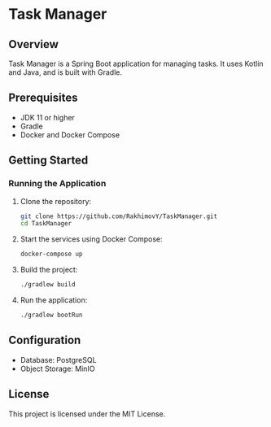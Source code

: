 # Task Manager

## Overview
Task Manager is a Spring Boot application for managing tasks. It uses Kotlin and Java, and is built with Gradle.

## Prerequisites
- JDK 11 or higher
- Gradle
- Docker and Docker Compose

## Getting Started

### Running the Application
1. Clone the repository:
    ```sh
    git clone https://github.com/RakhimovY/TaskManager.git
    cd TaskManager
    ```

2. Start the services using Docker Compose:
    ```sh
    docker-compose up
    ```
   
3. Build the project:
    ```sh
    ./gradlew build
    ```

4. Run the application:
    ```sh
    ./gradlew bootRun
    ```

## Configuration
- Database: PostgreSQL
- Object Storage: MinIO

## License
This project is licensed under the MIT License.